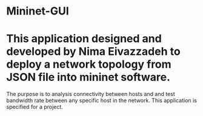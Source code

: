# Mininet-GUI
# This application designed and developed by Nima Eivazzadeh to deploy a network topology from JSON file into mininet software.
  The purpose is to analysis connectivity between hosts and and test bandwidth rate between any specific host in the network.
  This application is specified for a project.